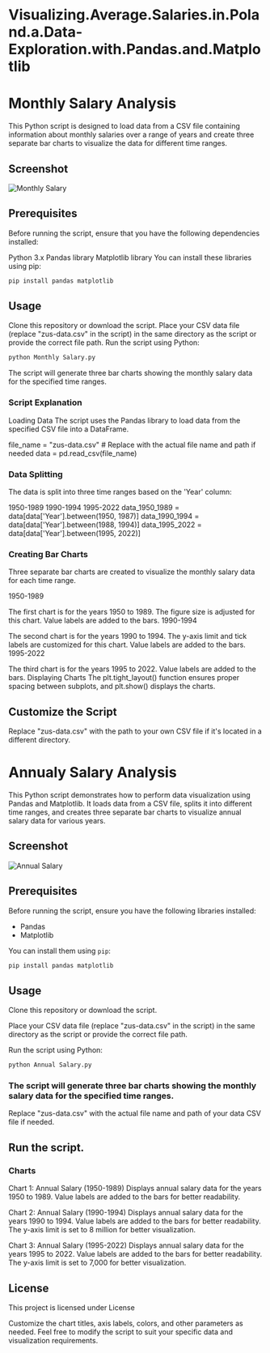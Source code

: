 # Visualizing.Average.Salaries.in.Poland.a.Data-Exploration.with.Pandas.and.Matplotlib

# Monthly Salary Analysis
This Python script is designed to load data from a CSV file containing information about monthly salaries over a range of years and create three separate bar charts to visualize the data for different time ranges.

## Screenshot
![Monthly Salary](https://github.com/CharlesFabicki/Visualizing.Average.Salaries.in.Poland.a.Data-Exploration.with.Pandas.and.Matplotlib/assets/103677730/c9c571fd-ce6e-471d-877e-9dc2ba1f538b)

## Prerequisites
Before running the script, ensure that you have the following dependencies installed:

Python 3.x
Pandas library
Matplotlib library
You can install these libraries using pip:

```bash
pip install pandas matplotlib
```
## Usage
Clone this repository or download the script.
Place your CSV data file (replace "zus-data.csv" in the script) in the same directory as the script or provide the correct file path.
Run the script using Python:
```bash
python Monthly Salary.py
```
The script will generate three bar charts showing the monthly salary data for the specified time ranges.

### Script Explanation
Loading Data
The script uses the Pandas library to load data from the specified CSV file into a DataFrame.

file_name = "zus-data.csv"  # Replace with the actual file name and path if needed
data = pd.read_csv(file_name)

### Data Splitting
The data is split into three time ranges based on the 'Year' column:

1950-1989
1990-1994
1995-2022
data_1950_1989 = data[data['Year'].between(1950, 1987)]
data_1990_1994 = data[data['Year'].between(1988, 1994)]
data_1995_2022 = data[data['Year'].between(1995, 2022)]

### Creating Bar Charts
Three separate bar charts are created to visualize the monthly salary data for each time range.

1950-1989

The first chart is for the years 1950 to 1989.
The figure size is adjusted for this chart.
Value labels are added to the bars.
1990-1994

The second chart is for the years 1990 to 1994.
The y-axis limit and tick labels are customized for this chart.
Value labels are added to the bars.
1995-2022

The third chart is for the years 1995 to 2022.
Value labels are added to the bars.
Displaying Charts
The plt.tight_layout() function ensures proper spacing between subplots, and plt.show() displays the charts.

## Customize the Script
Replace "zus-data.csv" with the path to your own CSV file if it's located in a different directory.

# Annualy Salary Analysis

This Python script demonstrates how to perform data visualization using Pandas and Matplotlib. It loads data from a CSV file, splits it into different time ranges, and creates three separate bar charts to visualize annual salary data for various years.

## Screenshot
![Annual Salary](https://github.com/CharlesFabicki/Visualizing.Average.Salaries.in.Poland.a.Data-Exploration.with.Pandas.and.Matplotlib/assets/103677730/aa6933f0-4d8b-426d-be20-73ed751fe2c7)

## Prerequisites

Before running the script, ensure you have the following libraries installed:

- Pandas
- Matplotlib

You can install them using `pip`:

```bash
pip install pandas matplotlib
```
## Usage

Clone this repository or download the script.

Place your CSV data file (replace "zus-data.csv" in the script) in the same directory as the script or provide the correct file path.

Run the script using Python:

```bash
python Annual Salary.py
```
### The script will generate three bar charts showing the monthly salary data for the specified time ranges.
Replace "zus-data.csv" with the actual file name and path of your data CSV file if needed.

## Run the script.

### Charts
Chart 1: Annual Salary (1950-1989)
Displays annual salary data for the years 1950 to 1989.
Value labels are added to the bars for better readability.

Chart 2: Annual Salary (1990-1994)
Displays annual salary data for the years 1990 to 1994.
Value labels are added to the bars for better readability.
The y-axis limit is set to 8 million for better visualization.

Chart 3: Annual Salary (1995-2022)
Displays annual salary data for the years 1995 to 2022.
Value labels are added to the bars for better readability.
The y-axis limit is set to 7,000 for better visualization.

## License
This project is licensed under License

Customize the chart titles, axis labels, colors, and other parameters as needed.
Feel free to modify the script to suit your specific data and visualization requirements.

